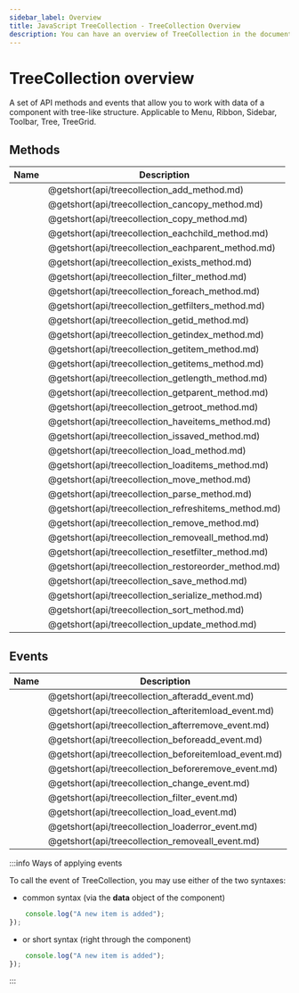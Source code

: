 ```yaml
---
sidebar_label: Overview
title: JavaScript TreeCollection - TreeCollection Overview 
description: You can have an overview of TreeCollection in the documentation of the DHTMLX JavaScript UI library. Browse developer guides and API reference, try out code examples and live demos, and download a free 30-day evaluation version of DHTMLX Suite.
---
```


# TreeCollection overview

A set of API methods and events that allow you to work with data of a component with tree-like structure. Applicable to Menu, Ribbon, Sidebar, Toolbar, Tree, TreeGrid.

## Methods

| Name                                          | Description                                          |
| --------------------------------------------- | ---------------------------------------------------- |
| [](api/treecollection_add_method.md)          | @getshort(api/treecollection_add_method.md)          |
| [](api/treecollection_cancopy_method.md)      | @getshort(api/treecollection_cancopy_method.md)      |
| [](api/treecollection_copy_method.md)         | @getshort(api/treecollection_copy_method.md)         |
| [](api/treecollection_eachchild_method.md)    | @getshort(api/treecollection_eachchild_method.md)    |
| [](api/treecollection_eachparent_method.md)   | @getshort(api/treecollection_eachparent_method.md)   |
| [](api/treecollection_exists_method.md)       | @getshort(api/treecollection_exists_method.md)       |
| [](api/treecollection_filter_method.md)       | @getshort(api/treecollection_filter_method.md)       |
| [](api/treecollection_foreach_method.md)      | @getshort(api/treecollection_foreach_method.md)      |
| [](api/treecollection_getfilters_method.md)   | @getshort(api/treecollection_getfilters_method.md)   |
| [](api/treecollection_getid_method.md)        | @getshort(api/treecollection_getid_method.md)        |
| [](api/treecollection_getindex_method.md)     | @getshort(api/treecollection_getindex_method.md)     |
| [](api/treecollection_getitem_method.md)      | @getshort(api/treecollection_getitem_method.md)      |
| [](api/treecollection_getitems_method.md)     | @getshort(api/treecollection_getitems_method.md)     |
| [](api/treecollection_getlength_method.md)    | @getshort(api/treecollection_getlength_method.md)    |
| [](api/treecollection_getparent_method.md)    | @getshort(api/treecollection_getparent_method.md)    |
| [](api/treecollection_getroot_method.md)      | @getshort(api/treecollection_getroot_method.md)      |
| [](api/treecollection_haveitems_method.md)    | @getshort(api/treecollection_haveitems_method.md)    |
| [](api/treecollection_issaved_method.md)      | @getshort(api/treecollection_issaved_method.md)      |
| [](api/treecollection_load_method.md)         | @getshort(api/treecollection_load_method.md)         |
| [](api/treecollection_loaditems_method.md)    | @getshort(api/treecollection_loaditems_method.md)    |
| [](api/treecollection_move_method.md)         | @getshort(api/treecollection_move_method.md)         |
| [](api/treecollection_parse_method.md)        | @getshort(api/treecollection_parse_method.md)        |
| [](api/treecollection_refreshitems_method.md) | @getshort(api/treecollection_refreshitems_method.md) |
| [](api/treecollection_remove_method.md)       | @getshort(api/treecollection_remove_method.md)       |
| [](api/treecollection_removeall_method.md)    | @getshort(api/treecollection_removeall_method.md)    |
| [](api/treecollection_resetfilter_method.md)  | @getshort(api/treecollection_resetfilter_method.md)  |
| [](api/treecollection_restoreorder_method.md) | @getshort(api/treecollection_restoreorder_method.md) |
| [](api/treecollection_save_method.md)         | @getshort(api/treecollection_save_method.md)         |
| [](api/treecollection_serialize_method.md)    | @getshort(api/treecollection_serialize_method.md)    |
| [](api/treecollection_sort_method.md)         | @getshort(api/treecollection_sort_method.md)         |
| [](api/treecollection_update_method.md)       | @getshort(api/treecollection_update_method.md)       |

## Events

| Name                                           | Description                                           |
| ---------------------------------------------- | ----------------------------------------------------- |
| [](api/treecollection_afteradd_event.md)       | @getshort(api/treecollection_afteradd_event.md)       |
| [](api/treecollection_afteritemload_event.md)  | @getshort(api/treecollection_afteritemload_event.md)  |
| [](api/treecollection_afterremove_event.md)    | @getshort(api/treecollection_afterremove_event.md)    |
| [](api/treecollection_beforeadd_event.md)      | @getshort(api/treecollection_beforeadd_event.md)      |
| [](api/treecollection_beforeitemload_event.md) | @getshort(api/treecollection_beforeitemload_event.md) |
| [](api/treecollection_beforeremove_event.md)   | @getshort(api/treecollection_beforeremove_event.md)   |
| [](api/treecollection_change_event.md)         | @getshort(api/treecollection_change_event.md)         |
| [](api/treecollection_filter_event.md)         | @getshort(api/treecollection_filter_event.md)         |
| [](api/treecollection_load_event.md)           | @getshort(api/treecollection_load_event.md)           |
| [](api/treecollection_loaderror_event.md)      | @getshort(api/treecollection_loaderror_event.md)      |
| [](api/treecollection_removeall_event.md)      | @getshort(api/treecollection_removeall_event.md)      |

:::info Ways of applying events

To call the event of TreeCollection, you may use either of the two syntaxes:

- common syntax (via the **data** object of the component)

```javascript
    console.log("A new item is added");
});
```

- or short syntax (right through the component)

```javascript
    console.log("A new item is added");
});
```
:::